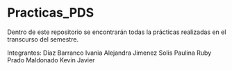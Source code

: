 # Practicas_PDS
Dentro de este repositorio se encontrarán todas la prácticas realizadas en el transcurso del semestre.

Integrantes:
  Díaz Barranco Ivania Alejandra
  Jimenez Solis Paulina Ruby
  Prado Maldonado Kevin Javier
  
